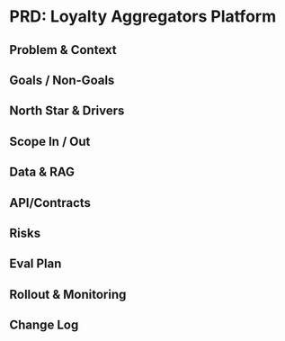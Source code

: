 # PRD: Loyalty Aggregators Platform

## Problem & Context
## Goals / Non-Goals
## North Star & Drivers
## Scope In / Out
## Data & RAG
## API/Contracts
## Risks
## Eval Plan
## Rollout & Monitoring
## Change Log

